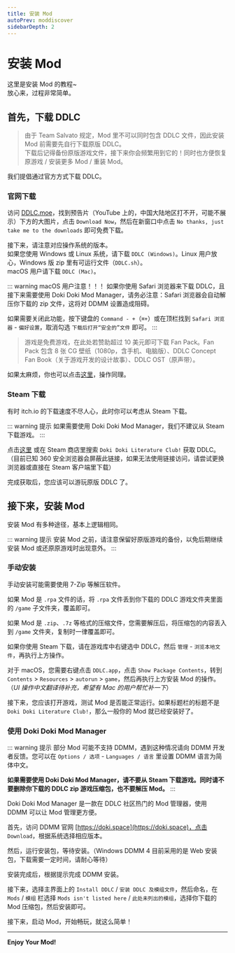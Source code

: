 ```yaml
---
title: 安装 Mod
autoPrev: moddiscover
sidebarDepth: 2
---
```


# 安装 Mod

这里是安装 Mod 的教程~  
放心来，过程非常简单。

## 首先，下载 DDLC

> 由于 Team Salvato 规定，Mod 里不可以同时包含 DDLC 文件，因此安装 Mod 前需要先自行下载原版 DDLC。  
> 下载后记得备份原版游戏文件，接下来你会频繁用到它的！同时也方便恢复原游戏 / 安装更多 Mod / 重装 Mod。

我们提倡通过官方方式下载 DDLC。

### 官网下载

访问 [DDLC.moe](https://ddlc.moe)，找到预告片（YouTube 上的，中国大陆地区打不开，可能不展示）下方的大图片，点击 `Download Now`，然后在新窗口中点击 `No thanks, just take me to the downloads` 即可免费下载。

接下来，请注意对应操作系统的版本。  
如果您使用 Windows 或 Linux 系统，请下载 `DDLC (Windows)`。Linux 用户放心，Windows 版 zip 里有可运行文件（`DDLC.sh`）。  
macOS 用户请下载 `DDLC (Mac)`。

::: warning macOS 用户注意！！！
如果你使用 Safari 浏览器来下载 DDLC，且接下来需要使用 Doki Doki Mod Manager，请务必注意：Safari 浏览器会自动解压你下载的 zip 文件，这将对 DDMM 设置造成阻碍。

如果需要关闭此功能，按下键盘的 `Command - +`（`⌘+`）或在顶栏找到 `Safari 浏览器` - `偏好设置`，取消勾选 `下载后打开“安全的”文件` 即可。
:::

> 游戏是免费游戏，在此处若赞助超过 10 美元即可下载 Fan Pack。Fan Pack 包含 8 张 CG 壁纸（1080p，含手机、电脑版）、DDLC Concept Fan Book（关于游戏开发的设计故事）、DDLC OST（原声带）。

如果太麻烦，你也可以点击[这里](https://teamsalvato.itch.io/ddlc)，操作同理。

### Steam 下载

有时 itch.io 的下载速度不尽人心，此时你可以考虑从 Steam 下载。

::: warning 提示
如果需要使用 Doki Doki Mod Manager，我们不建议从 Steam 下载游戏。
:::

点击[这里](https://store.steampowered.com/app/698780/Doki_Doki_Literature_Club/) 或在 Steam 商店里搜索 `Doki Doki Literature Club!` 获取 DDLC。  
（目前已知 360 安全浏览器会屏蔽此链接，如果无法使用链接访问，请尝试更换浏览器或直接在 Steam 客户端里下载）

<!-- 我才不会告诉你，有个镜像站呢哼唧 -->

完成获取后，您应该可以游玩原版 DDLC 了。

## 接下来，安装 Mod

安装 Mod 有多种途径，基本上逻辑相同。

::: warning 提示
安装 Mod 之前，请注意保留好原版游戏的备份，以免后期继续安装 Mod 或还原原游戏时出现意外。
:::

### 手动安装

手动安装可能需要使用 7-Zip 等解压软件。

如果 Mod 是 `.rpa` 文件的话，将 `.rpa` 文件丢到你下载的 DDLC 游戏文件夹里面的 `/game` 子文件夹，覆盖即可。

如果 Mod 是 `.zip`、`.7z` 等格式的压缩文件，您需要解压后，将压缩包的内容丢入到 `/game` 文件夹，复制时一律覆盖即可。

如果你使用 Steam 下载，请在游戏库中右键选中 DDLC，然后 `管理` - `浏览本地文件`，再执行上方操作。

对于 macOS，您需要右键点击 `DDLC.app`，点击 `Show Package Contents`，转到 `Contents` > `Resources` > `autorun` > `game`，然后再执行上方安装 Mod 的操作。  
（*UI 操作中文翻译待补充，希望有 Mac 的用户帮忙补一下*）

接下来，您应该打开游戏，测试 Mod 是否能正常运行。如果标题栏的标题不是 `Doki Doki Literature Club!`，那么一般你的 Mod 就已经安装好了。

### 使用 Doki Doki Mod Manager

::: warning 提示
部分 Mod 可能不支持 DDMM，遇到这种情况请向 DDMM 开发者反馈。您可以在 `Options / 选项` - `Languages / 语言` 里设置 DDMM 语言为简体中文。

**如果需要使用 Doki Doki Mod Manager，请不要从 Steam 下载游戏。同时请不要删除你下载的 DDLC zip 游戏压缩包，也不要解压 Mod。**
:::

Doki Doki Mod Manager 是一款在 DDLC 社区热门的 Mod 管理器，使用 DDMM 可以让 Mod 管理更方便。

首先，访问 DDMM 官网 [https://doki.space](https://doki.space)，点击 `Download`，根据系统选择相应版本。

然后，运行安装包，等待安装。（Windows DDMM 4 目前采用的是 Web 安装包，下载需要一定时间，请耐心等待）

安装完成后，根据提示完成 DDMM 安装。

接下来，选择主界面上的 `Install DDLC` / `安装 DDLC 及模组文件`，然后命名，在 `Mods` / `模组` 栏选择 `Mods isn't listed here` / `此处未列出的模组`，选择你下载的 Mod 压缩包，然后安装即可。

接下来，启动 Mod，开始畅玩，就这么简单！

-------

**Enjoy Your Mod!**